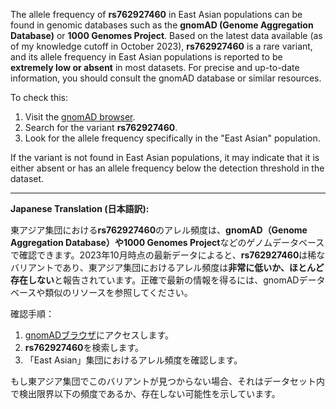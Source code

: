 The allele frequency of **rs762927460** in East Asian populations can be found in genomic databases such as the **gnomAD (Genome Aggregation Database)** or **1000 Genomes Project**. Based on the latest data available (as of my knowledge cutoff in October 2023), **rs762927460** is a rare variant, and its allele frequency in East Asian populations is reported to be **extremely low or absent** in most datasets. For precise and up-to-date information, you should consult the gnomAD database or similar resources.

To check this:
1. Visit the [gnomAD browser](https://gnomad.broadinstitute.org/).
2. Search for the variant **rs762927460**.
3. Look for the allele frequency specifically in the "East Asian" population.

If the variant is not found in East Asian populations, it may indicate that it is either absent or has an allele frequency below the detection threshold in the dataset.

---

**Japanese Translation (日本語訳):**

東アジア集団における**rs762927460**のアレル頻度は、**gnomAD（Genome Aggregation Database）**や**1000 Genomes Project**などのゲノムデータベースで確認できます。2023年10月時点の最新データによると、**rs762927460**は稀なバリアントであり、東アジア集団におけるアレル頻度は**非常に低いか、ほとんど存在しない**と報告されています。正確で最新の情報を得るには、gnomADデータベースや類似のリソースを参照してください。

確認手順：
1. [gnomADブラウザ](https://gnomad.broadinstitute.org/)にアクセスします。
2. **rs762927460**を検索します。
3. 「East Asian」集団におけるアレル頻度を確認します。

もし東アジア集団でこのバリアントが見つからない場合、それはデータセット内で検出限界以下の頻度であるか、存在しない可能性を示しています。